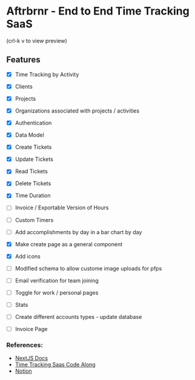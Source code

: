 # Aftrbrnr - End to End Time Tracking SaaS


(crl-k v to view preview)

## Features
 - [X] Time Tracking by Activity
 - [X] Clients
 - [X] Projects
 - [X] Organizations associated with projects / activities
 - [X] Authentication
 - [X] Data Model
 - [X] Create Tickets
 - [X] Update Tickets
 - [X] Read Tickets
 - [X] Delete Tickets 
 - [X] Time Duration
 - [ ] Invoice / Exportable Version of Hours
 - [ ] Custom Timers
 - [ ] Add accomplishments by day in a bar chart by day
 - [X] Make create page as a general component
 - [X] Add icons
 - [ ] Modified schema to allow custome image uploads for pfps
 - [ ] Email verification for team joining
 - [ ] Toggle for work / personal pages
 - [ ] Stats
 - [ ] Create different accounts types - update database
 - [ ] Invoice Page



### References: 
- [NextJS Docs](https://nextjs.org/docs)
- [Time Tracking Saas Code Along](https://www.youtube.com/watch?v=2tVIKvg4hkE)
- [Notion](https://www.notion.so/)
